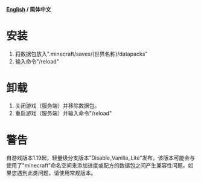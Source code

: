 #### [English](https://github.com/FeedMincPls/Disable-Vanilla-Advancements-and-Recipes/blob/main/README.md) / 简体中文

# 安装
1. 将数据包放入".minecraft/saves/(世界名称)/datapacks"
2. 输入命令"/reload"
# 卸载
1. 关闭游戏（服务端）并移除数据包。
2. 重启游戏（服务端）并输入命令"/reload"
# 警告
自游戏版本1.19起，轻量级分支版本"Disable_Vanilla_Lite"发布。该版本可能会与使用了"minecraft"命名空间来添加进度或配方的数据包之间产生兼容性问题。如果您遇到此类问题，请使用常规版本。
